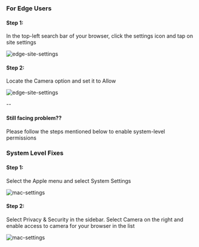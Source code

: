 ### For Edge Users

#### Step 1:
In the top-left search bar of your browser, click the settings icon and tap on site settings


![edge-site-settings](https://d2beiqkhq929f0.cloudfront.net/public_assets/assets/000/099/816/original/edge_camera_share_s1.png?1733907413)



#### Step 2:
Locate the Camera option and set it to Allow


![edge-site-settings](https://d2beiqkhq929f0.cloudfront.net/public_assets/assets/000/099/817/original/edge_camera_share_s1.png?1733907458)

--

#### Still facing problem??
Please follow the steps mentioned below to enable system-level permissions


### System Level Fixes

#### Step 1:
Select the Apple menu and select System Settings


![mac-settings](https://d2beiqkhq929f0.cloudfront.net/public_assets/assets/000/099/700/original/camera_system_step1.png?1733846308)



#### Step 2:
Select Privacy & Security in the sidebar. Select Camera on the right and enable access to camera for your browser in the list


![mac-settings](https://d2beiqkhq929f0.cloudfront.net/public_assets/assets/000/099/701/original/camera_system_step2.png?1733846340)

